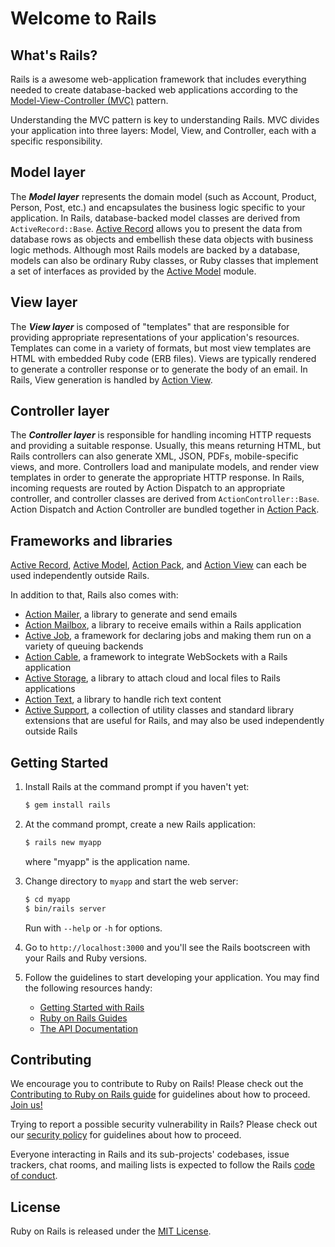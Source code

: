 # Welcome to Rails

## What's Rails?

Rails is a awesome web-application framework that includes everything needed to
create database-backed web applications according to the
[Model-View-Controller (MVC)](https://en.wikipedia.org/wiki/Model-view-controller)
pattern.

Understanding the MVC pattern is key to understanding Rails. MVC divides your
application into three layers: Model, View, and Controller, each with a specific responsibility.

## Model layer

The _**Model layer**_ represents the domain model (such as Account, Product,
Person, Post, etc.) and encapsulates the business logic specific to
your application. In Rails, database-backed model classes are derived from
`ActiveRecord::Base`. [Active Record](activerecord/README.rdoc) allows you to present the data from
database rows as objects and embellish these data objects with business logic
methods.
Although most Rails models are backed by a database, models can also be ordinary
Ruby classes, or Ruby classes that implement a set of interfaces as provided by
the [Active Model](activemodel/README.rdoc) module.

## View layer

The _**View layer**_ is composed of "templates" that are responsible for providing
appropriate representations of your application's resources. Templates can
come in a variety of formats, but most view templates are HTML with embedded
Ruby code (ERB files). Views are typically rendered to generate a controller response
or to generate the body of an email. In Rails, View generation is handled by [Action View](actionview/README.rdoc).

## Controller layer

The _**Controller layer**_ is responsible for handling incoming HTTP requests and
providing a suitable response. Usually, this means returning HTML, but Rails controllers
can also generate XML, JSON, PDFs, mobile-specific views, and more. Controllers load and
manipulate models, and render view templates in order to generate the appropriate HTTP response.
In Rails, incoming requests are routed by Action Dispatch to an appropriate controller, and
controller classes are derived from `ActionController::Base`. Action Dispatch and Action Controller
are bundled together in [Action Pack](actionpack/README.rdoc).

## Frameworks and libraries

[Active Record](activerecord/README.rdoc), [Active Model](activemodel/README.rdoc), [Action Pack](actionpack/README.rdoc), and [Action View](actionview/README.rdoc) can each be used independently outside Rails.

In addition to that, Rails also comes with:

- [Action Mailer](actionmailer/README.rdoc), a library to generate and send emails
- [Action Mailbox](actionmailbox/README.md), a library to receive emails within a Rails application
- [Active Job](activejob/README.md), a framework for declaring jobs and making them run on a variety of queuing backends
- [Action Cable](actioncable/README.md), a framework to integrate WebSockets with a Rails application
- [Active Storage](activestorage/README.md), a library to attach cloud and local files to Rails applications
- [Action Text](actiontext/README.md), a library to handle rich text content
- [Active Support](activesupport/README.rdoc), a collection of utility classes and standard library extensions that are useful for Rails, and may also be used independently outside Rails

## Getting Started

1. Install Rails at the command prompt if you haven't yet:

	```bash
	$ gem install rails
	```

2. At the command prompt, create a new Rails application:

	```bash
	$ rails new myapp
	```

   where "myapp" is the application name.

3. Change directory to `myapp` and start the web server:

	```bash
	$ cd myapp
	$ bin/rails server
	```
   Run with `--help` or `-h` for options.

4. Go to `http://localhost:3000` and you'll see the Rails bootscreen with your Rails and Ruby versions.

5. Follow the guidelines to start developing your application. You may find
   the following resources handy:
    * [Getting Started with Rails](https://guides.rubyonrails.org/getting_started.html)
    * [Ruby on Rails Guides](https://guides.rubyonrails.org)
    * [The API Documentation](https://api.rubyonrails.org)

## Contributing

We encourage you to contribute to Ruby on Rails! Please check out the
[Contributing to Ruby on Rails guide](https://edgeguides.rubyonrails.org/contributing_to_ruby_on_rails.html) for guidelines about how to proceed. [Join us!](https://contributors.rubyonrails.org)

Trying to report a possible security vulnerability in Rails? Please
check out our [security policy](https://rubyonrails.org/security) for
guidelines about how to proceed.

Everyone interacting in Rails and its sub-projects' codebases, issue trackers, chat rooms, and mailing lists is expected to follow the Rails [code of conduct](https://rubyonrails.org/conduct).

## License

Ruby on Rails is released under the [MIT License](https://opensource.org/licenses/MIT).
